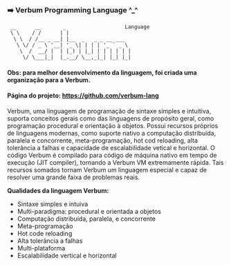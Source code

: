 ### :arrow_right: Verbum Programming Language ^_^

```
 __      __       _                   Language
 \ \    / /      | |                    
  \ \  / /__ _ __| |__  _   _ _ __ ___  
   \ \/ / _ \ '__| '_ \| | | | '_ ` _ \ 
    \  /  __/ |  | |_) | |_| | | | | | |
     \/ \___|_|  |_.__/ \__,_|_| |_| |_|
```


#### Obs: para melhor desenvolvimento da linguagem, foi criada uma organização para a Verbum.
#### Página do projeto: https://github.com/verbum-lang


Verbum, uma linguagem de programação de sintaxe simples e intuitiva, suporta conceitos gerais como das linguagens de propósito geral, como programação procedural e orientação à objetos. Possui recursos próprios de linguagens modernas, como suporte nativo a computação distribuída, paralela e concorrente, meta-programação, hot cod reloading, alta tolerância a falhas e capacidade de escalabilidade vetical e horizontal. O código Verbum é compilado para código de máquina nativo em tempo de execução (JIT compiler), tornando a Verbum VM extremamente rápida. Tais recursos somados tornam Verbum um linguagem especial e capaz de resolver uma grande faixa de problemas reais.


<b>Qualidades da linguagem Verbum:</b>
- Sintaxe simples e intuiva
- Multi-paradigma: procedural e orientada a objetos
- Computação distribuída, paralela, e concorrente
- Meta-programação
- Hot code reloading
- Alta tolerância a falhas
- Multi-plataforma
- Escalabilidade vertical e horizontal


